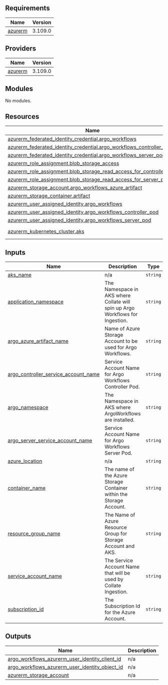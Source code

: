 <!-- BEGIN_TF_DOCS -->
## Requirements

| Name | Version |
|------|---------|
| <a name="requirement_azurerm"></a> [azurerm](#requirement\_azurerm) | 3.109.0 |

## Providers

| Name | Version |
|------|---------|
| <a name="provider_azurerm"></a> [azurerm](#provider\_azurerm) | 3.109.0 |

## Modules

No modules.

## Resources

| Name | Type |
|------|------|
| [azurerm_federated_identity_credential.argo_workflows](https://registry.terraform.io/providers/hashicorp/azurerm/3.109.0/docs/resources/federated_identity_credential) | resource |
| [azurerm_federated_identity_credential.argo_workflows_controller_pod](https://registry.terraform.io/providers/hashicorp/azurerm/3.109.0/docs/resources/federated_identity_credential) | resource |
| [azurerm_federated_identity_credential.argo_workflows_server_pod](https://registry.terraform.io/providers/hashicorp/azurerm/3.109.0/docs/resources/federated_identity_credential) | resource |
| [azurerm_role_assignment.blob_storage_access](https://registry.terraform.io/providers/hashicorp/azurerm/3.109.0/docs/resources/role_assignment) | resource |
| [azurerm_role_assignment.blob_storage_read_access_for_controller_pod](https://registry.terraform.io/providers/hashicorp/azurerm/3.109.0/docs/resources/role_assignment) | resource |
| [azurerm_role_assignment.blob_storage_read_access_for_server_pod](https://registry.terraform.io/providers/hashicorp/azurerm/3.109.0/docs/resources/role_assignment) | resource |
| [azurerm_storage_account.argo_workflows_azure_artifact](https://registry.terraform.io/providers/hashicorp/azurerm/3.109.0/docs/resources/storage_account) | resource |
| [azurerm_storage_container.artifact](https://registry.terraform.io/providers/hashicorp/azurerm/3.109.0/docs/resources/storage_container) | resource |
| [azurerm_user_assigned_identity.argo_workflows](https://registry.terraform.io/providers/hashicorp/azurerm/3.109.0/docs/resources/user_assigned_identity) | resource |
| [azurerm_user_assigned_identity.argo_workflows_controller_pod](https://registry.terraform.io/providers/hashicorp/azurerm/3.109.0/docs/resources/user_assigned_identity) | resource |
| [azurerm_user_assigned_identity.argo_workflows_server_pod](https://registry.terraform.io/providers/hashicorp/azurerm/3.109.0/docs/resources/user_assigned_identity) | resource |
| [azurerm_kubernetes_cluster.aks](https://registry.terraform.io/providers/hashicorp/azurerm/3.109.0/docs/data-sources/kubernetes_cluster) | data source |

## Inputs

| Name | Description | Type | Default | Required |
|------|-------------|------|---------|:--------:|
| <a name="input_aks_name"></a> [aks\_name](#input\_aks\_name) | n/a | `string` | n/a | yes |
| <a name="input_application_namespace"></a> [application\_namespace](#input\_application\_namespace) | The Namespace in AKS where Collate will spin up Argo Workflows for Ingestion. | `string` | n/a | yes |
| <a name="input_argo_azure_artifact_name"></a> [argo\_azure\_artifact\_name](#input\_argo\_azure\_artifact\_name) | Name of Azure Storage Account to be used for Argo Workflows. | `string` | n/a | yes |
| <a name="input_argo_controller_service_account_name"></a> [argo\_controller\_service\_account\_name](#input\_argo\_controller\_service\_account\_name) | Service Account Name for Argo Workflows Controller Pod. | `string` | n/a | yes |
| <a name="input_argo_namespace"></a> [argo\_namespace](#input\_argo\_namespace) | The Namespace in AKS where ArgoWorkflows are installed. | `string` | n/a | yes |
| <a name="input_argo_server_service_account_name"></a> [argo\_server\_service\_account\_name](#input\_argo\_server\_service\_account\_name) | Service Account Name for Argo Workflows Server Pod. | `string` | n/a | yes |
| <a name="input_azure_location"></a> [azure\_location](#input\_azure\_location) | n/a | `string` | n/a | yes |
| <a name="input_container_name"></a> [container\_name](#input\_container\_name) | The name of the Azure Storage Container within the Storage Account. | `string` | n/a | yes |
| <a name="input_resource_group_name"></a> [resource\_group\_name](#input\_resource\_group\_name) | The Name of Azure Resource Group for Storage Account and AKS. | `string` | n/a | yes |
| <a name="input_service_account_name"></a> [service\_account\_name](#input\_service\_account\_name) | The Service Account Name that will be used by Collate Ingestion. | `string` | n/a | yes |
| <a name="input_subscription_id"></a> [subscription\_id](#input\_subscription\_id) | The Subscription Id for the Azure Account. | `string` | n/a | yes |

## Outputs

| Name | Description |
|------|-------------|
| <a name="output_argo_workflows_azurerm_user_identity_client_id"></a> [argo\_workflows\_azurerm\_user\_identity\_client\_id](#output\_argo\_workflows\_azurerm\_user\_identity\_client\_id) | n/a |
| <a name="output_argo_workflows_azurerm_user_identity_object_id"></a> [argo\_workflows\_azurerm\_user\_identity\_object\_id](#output\_argo\_workflows\_azurerm\_user\_identity\_object\_id) | n/a |
| <a name="output_azurerm_storage_account"></a> [azurerm\_storage\_account](#output\_azurerm\_storage\_account) | n/a |
<!-- END_TF_DOCS -->